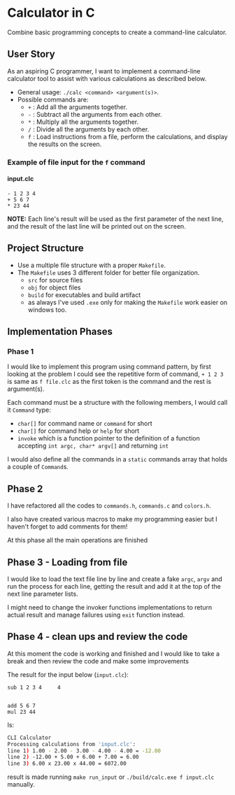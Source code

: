 # Calculator in C

Combine basic programming concepts to create a command-line calculator.

## User Story

As an aspiring C programmer, I want to implement a command-line calculator tool to assist with various calculations as described below.

- General usage: `./calc <command> <argument(s)>`.
- Possible commands are:
  - `+` : Add all the arguments together.
  - `-` : Subtract all the arguments from each other.
  - `*` : Multiply all the arguments together.
  - `/` : Divide all the arguments by each other.
  - `f` : Load instructions from a file, perform the calculations, and display the results on the screen.

### Example of file input for the `f` command

#### **input.clc**

```plain
- 1 2 3 4
+ 5 6 7
* 23 44
```

**NOTE:** Each line's result will be used as the first parameter of the next line, and the result of the last line will be printed out on the screen.

## Project Structure

- Use a multiple file structure with a proper `Makefile`.
- The `Makefile` uses 3 different folder for better file organization.
  - `src` for source files
  - `obj` for object files
  - `build` for executables and build artifact
  - as always I've used `.exe` only for making the `Makefile` work easier on windows too.

## Implementation Phases

### Phase 1

I would like to implement this program using command pattern, by first looking at the problem I could see the repetitive form of command, `+ 1 2 3` is same as `f file.clc` as the first token is the command and the rest is argument(s).

Each command must be a structure with the following members, I would call it `Command` type:

- `char[]` for command name or `command` for short
- `char[]` for command help or `help` for short
- `invoke` which is a function pointer to the definition of a function accepting `int argc, char* argv[]` and returning `int`

I would also define all the commands in a `static` commands array that holds a couple of `Command`s.

## Phase 2

I have refactored all the codes to `commands.h`, `commands.c` and `colors.h`.

I also have created various macros to make my programming easier but I haven't forget to add comments for them!

At this phase all the main operations are finished

## Phase 3 - Loading from file

I would like to load the text file line by line and create a fake `argc`, `argv` and run the process for each line, getting the result and
add it at the top of the next line parameter lists.

I might need to change the invoker functions implementations to return actual result and manage failures using `exit` function instead.

## Phase 4 - clean ups and review the code

At this moment the code is working and finished and I would like to take a break and then review the code and make some improvements

The result for the input below (`input.clc`):

```plain
sub 1 2 3 4     4


add 5 6 7
mul 23 44

```

Is:

```bash
CLI Calculator
Processing calculations from 'input.clc':
line 1) 1.00 - 2.00 - 3.00 - 4.00 - 4.00 = -12.00
line 2) -12.00 + 5.00 + 6.00 + 7.00 = 6.00
line 3) 6.00 x 23.00 x 44.00 = 6072.00
```

result is made running `make run_input` or `./build/calc.exe f input.clc` manually.
